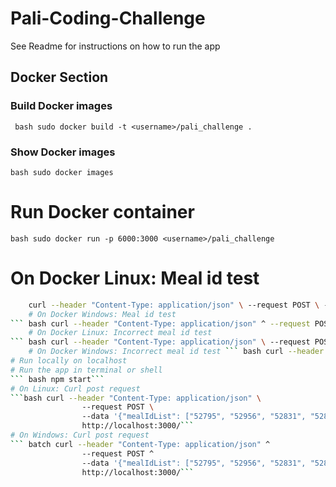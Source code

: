 # Pali-Coding-Challenge
See Readme for instructions on how to run the app

## Docker Section 
### Build Docker images 
``` bash sudo docker build -t <username>/pali_challenge .``` 
### Show Docker images
```bash sudo docker images``` 
# Run Docker container 
```bash sudo docker run -p 6000:3000 <username>/pali_challenge``` 
# On Docker Linux: Meal id test 
``` bash 
	curl --header "Content-Type: application/json" \ --request POST \ --data '{"mealIdList": ["52795", "52956", "52831", "52854"]}' \ http://localhost:6000/ ``` 
	# On Docker Windows: Meal id test 
``` bash curl --header "Content-Type: application/json" ^ --request POST ^ --data '{"mealIdList": ["52795", "52956", "52831", "52854"]}' \ ^ http://localhost:6000/```
	# On Docker Linux: Incorrect meal id test 
``` bash curl --header "Content-Type: application/json" \ --request POST \ --data '{"mealIdList": ["52795", "556"]}' \ http://localhost:6000/ ``` 
	# On Docker Windows: Incorrect meal id test ``` bash curl --header "Content-Type: application/json" ^ --request POST ^ --data '{"mealIdList": ["52795", "556"]}' ^ http://localhost:6000/ ``` 
# Run locally on localhost 
# Run the app in terminal or shell 
``` bash npm start```
# On Linux: Curl post request 
```bash curl --header "Content-Type: application/json" \ 
                --request POST \ 
                --data '{"mealIdList": ["52795", "52956", "52831", "52854"]}' \ 
                http://localhost:3000/``` 
# On Windows: Curl post request 
``` batch curl --header "Content-Type: application/json" ^ 
                --request POST ^ 
                --data '{"mealIdList": ["52795", "52956", "52831", "52854"]}' ^
                http://localhost:3000/```

